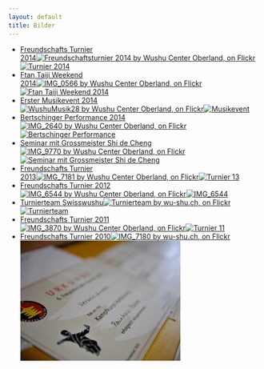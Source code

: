 ```yaml
---
layout: default
title: Bilder
---
```


<ul class="small-block-grid-1 medium-block-grid-2 large-block-grid-3">
<li><a target="_blank" href="https://www.flickr.com/photos/117851037@N03/sets/72157649119503979/" class="button-contact-place" title="Turnier 2014">Freundschafts Turnier<br>2014<img <a href="https://www.flickr.com/photos/117851037@N03/15724505220" title="Freundschaftsturnier 2014 by Wushu Center Oberland, on Flickr"><img src="https://farm8.staticflickr.com/7527/15724505220_0f23301ba3_n.jpg" width="320" height="213" alt="Turnier 2014"></a></li>
<li><a target="_blank" href="https://www.flickr.com/photos/117851037@N03/sets/72157647852810038/" class="button-contact-place" title="Ftan Taiji Weekend 2014">Ftan Taiji Weekend<br>2014<img <a href="https://www.flickr.com/photos/117851037@N03/15414087755" title="IMG_0566 by Wushu Center Oberland, on Flickr"><img src="https://farm3.staticflickr.com/2950/15414087755_c57fa707ab_n.jpg" width="320" height="213" alt="Ftan Taiji Weekend 2014"></a></li>
<li><a target="_blank" href="https://www.flickr.com/photos/117851037@N03/sets/72157647520066117/" class="button-contact-place" title="Musikevent 2014">Erster Musikevent 2014<img <a href="https://www.flickr.com/photos/117851037@N03/15334946325" title="WushuMusik28 by Wushu Center Oberland, on Flickr"><img src="https://farm3.staticflickr.com/2942/15334946325_b0080606ed_n.jpg" width="320" height="213" alt="Musikevent"></a></li>
<li><a target="_blank" href="https://www.flickr.com/photos/117851037@N03/sets/72157647945597305/" class="button-contact-place" title="Bertschinger Performance">Bertschinger Performance 2014<img <a href="https://www.flickr.com/photos/117851037@N03/15143850678" title="IMG_2640 by Wushu Center Oberland, on Flickr"><img src="https://farm4.staticflickr.com/3920/15143850678_fe6aee9a81_n.jpg" width="320" height="213" alt="Bertschinger Performance"></a></li>
<li><a target="_blank" href="https://www.flickr.com/photos/117851037@N03/sets/72157644599334930/" class="button-contact-place" title="Seminar mit Grossmeister Shi de Cheng">Seminar mit Grossmeister Shi de Cheng<img <a href="https://www.flickr.com/photos/117851037@N03/14343535522" title="IMG_9770 by Wushu Center Oberland, on Flickr"><img src="https://farm4.staticflickr.com/3886/14343535522_9ea5dc8ff8_n.jpg" width="320" height="213" alt="Seminar mit Grossmeister Shi de Cheng"></a></li>
<li><a target="_blank" href="https://secure.flickr.com/photos/117851037@N03/sets/72157641155047124/" class="button-contact-place" title="Turnier 2013">Freundschafts Turnier<br>2013<img <a href="https://www.flickr.com/photos/117851037@N03/12592164313" title="IMG_7181 by Wushu Center Oberland, on Flickr"><img src="https://farm4.staticflickr.com/3669/12592164313_3bb2901daf_n.jpg" width="320" height="213" alt="Turnier 13"></a></li>
<li><a target="_blank" href="https://www.flickr.com/photos/117851037@N03/sets/72157643155567453/" class="button-contact-place" title="Turnier 2012">Freundschafts Turnier 2012<img href="https://www.flickr.com/photos/117851037@N03/13509165883" title="IMG_6544 by Wushu Center Oberland, on Flickr"><img src="https://farm6.staticflickr.com/5444/13509165883_3a2e4b3eaa.jpg" width="500" height="333" alt="IMG_6544"></a></li>
<li><a target="_blank" href="http://www.flickr.com/photos/117851037@N03/sets/72157642479681644/" class="button-contact-place" title="Turnierteam">Turnierteam Swisswushu<img href="http://www.flickr.com/photos/117851037@N03/13214151303/" title="Turnierteam by wu-shu.ch, on Flickr"><img src="http://farm4.staticflickr.com/3827/13214151303_b44b8406b8_n.jpg" width="320" height="213" alt="Turnierteam"></a></li>
<li><a target="_blank" href="https://www.flickr.com/photos/117851037@N03/sets/72157642969186854/" class="button-contact-place" title="Turnier 2011">Freundschafts Turnier 2011<img href="https://www.flickr.com/photos/117851037@N03/13433425953" title="IMG_3870 by Wushu Center Oberland, on Flickr"><img src="https://farm3.staticflickr.com/2914/13433425953_ed74e1ba6a.jpg" width="320" height="240" alt="Turnier 11"></a></li>
<li><a target="_blank" href="http://www.wu-shu.ch/wushuturnier10/" class="button-contact-place" title="Turnier 2010">Freundschafts Turnier 2010<img href="http://www.wu-shu.ch/wushuturnier10/large-19.html" title="IMG_7180 by wu-shu.ch, on Flickr"><img src="/images/ft_10.jpg" width="320" height="240" alt="Turnier 10"></a></li>
</ul>